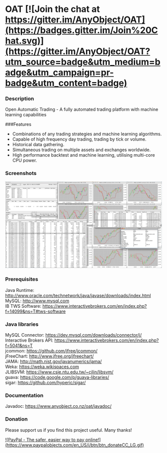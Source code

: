 # OAT [![Join the chat at https://gitter.im/AnyObject/OAT](https://badges.gitter.im/Join%20Chat.svg)](https://gitter.im/AnyObject/OAT?utm_source=badge&utm_medium=badge&utm_campaign=pr-badge&utm_content=badge)  

### Description
Open Automatic Trading - A fully automated trading platform with machine learning capabilities

###Features
  - Combinations of any trading strategies and machine learning algorithms.
  - Capable of high frequency day trading, trading by tick or volume.
  - Historical data gathering.
  - Simultaneous trading on multiple assets and exchanges worldwide.
  - High performance backtest and machine learning, utilising multi-core CPU power.

### Screenshots
![Screenshot](https://github.com/AnyObject/OAT/blob/master/Screenshots/327862_10150377974899284_681946766_o-2.jpg)
  
### Prerequisites
Java Runtime: http://www.oracle.com/technetwork/java/javase/downloads/index.html  
MySQL: http://www.mysql.com  
IB TWS Software: https://www.interactivebrokers.com/en/index.php?f=14099&ns=T#tws-software  

### Java libraries
MySQL Connector: https://dev.mysql.com/downloads/connector/j/  
Interactive Brokers API: https://www.interactivebrokers.com/en/index.php?f=5041&ns=T  
jcommon: https://github.com/jfree/jcommon/  
jFreeChart: http://www.jfree.org/jfreechart/  
JAMA: http://math.nist.gov/javanumerics/jama/  
Weka: https://weka.wikispaces.com  
JLIBSVM: https://www.csie.ntu.edu.tw/~cjlin/libsvm/  
guava: https://code.google.com/p/guava-libraries/  
sigar: https://github.com/hyperic/sigar/

### Documentation 
Javadoc: https://www.anyobject.co.nz/oat/javadoc/

### Donation
Please support us if you find this project useful. Many thanks!  

[![PayPal - The safer, easier way to pay online!] (https://www.paypalobjects.com/en_US/i/btn/btn_donateCC_LG.gif)](https://www.paypal.com/cgi-bin/webscr?cmd=_donations&business=P5EB9ST7TBQ2U&lc=NZ&item_name=Open%20Auto%20Trading%20%28OAT%29&item_number=OAT&currency_code=USD&bn=PP%2dDonationsBF%3abtn_donateCC_LG%2egif%3aNonHosted)

